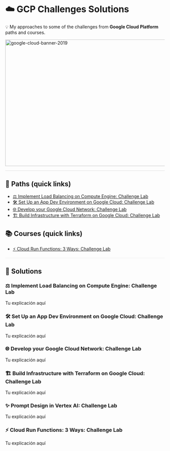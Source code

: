 # ☁️ GCP Challenges Solutions
💡 My approaches to some of the challenges from **Google Cloud Platform** paths and courses.

<img width="800" height="400" alt="google-cloud-banner-2019" src="https://github.com/user-attachments/assets/42a4a53c-3c08-4d80-a034-823dd60b2d1c" />

<hr style="border:0;height:1px;background:#ddd;" />

## 📌 Paths (quick links)
- [⚖️ Implement Load Balancing on Compute Engine: Challenge Lab](#implement-load-balancing-on-compute-engine-challenge-lab)
- [🛠️ Set Up an App Dev Environment on Google Cloud: Challenge Lab](#set-up-an-app-dev-environment-on-google-cloud-challenge-lab)
- [🌐 Develop your Google Cloud Network: Challenge Lab](#develop-your-google-cloud-network-challenge-lab)
- [🏗️ Build Infrastructure with Terraform on Google Cloud: Challenge Lab](#build-infrastructure-with-terraform-on-google-cloud-challenge-lab)

## 📚 Courses (quick links)
- [⚡ Cloud Run Functions: 3 Ways: Challenge Lab](#cloud-run-functions-3-ways-challenge-lab)

<hr style="border:0;height:1px;background:#eee;" />

## 📝 Solutions

### ⚖️ Implement Load Balancing on Compute Engine: Challenge Lab
Tu explicación aquí

### 🛠️ Set Up an App Dev Environment on Google Cloud: Challenge Lab
Tu explicación aquí

### 🌐 Develop your Google Cloud Network: Challenge Lab
Tu explicación aquí

### 🏗️ Build Infrastructure with Terraform on Google Cloud: Challenge Lab
Tu explicación aquí

### ✨ Prompt Design in Vertex AI: Challenge Lab
Tu explicación aquí

### ⚡ Cloud Run Functions: 3 Ways: Challenge Lab
Tu explicación aquí
